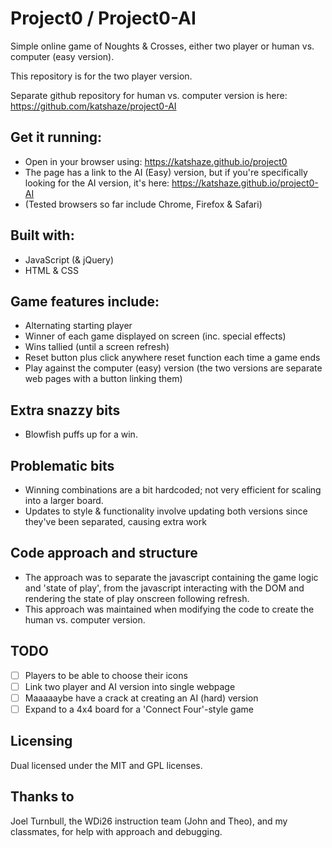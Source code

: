 # Project0 / Project0-AI
Simple online game of Noughts & Crosses, either two player or human vs. computer (easy version).

This repository is for the two player version.

Separate github repository for human vs. computer version is here: https://github.com/katshaze/project0-AI

## Get it running:
* Open in your browser using: https://katshaze.github.io/project0
* The page has a link to the AI (Easy) version, but if you're specifically looking for the AI version, it's here: https://katshaze.github.io/project0-AI
* (Tested browsers so far include Chrome, Firefox & Safari)

## Built with:
* JavaScript (& jQuery)
* HTML & CSS

## Game features include:
* Alternating starting player
* Winner of each game displayed on screen (inc. special effects)
* Wins tallied (until a screen refresh)
* Reset button plus click anywhere reset function each time a game ends
* Play against the computer (easy) version (the two versions are separate web pages with a button linking them)

## Extra snazzy bits
* Blowfish puffs up for a win.

## Problematic bits
* Winning combinations are a bit hardcoded; not very efficient for scaling into a larger board.
* Updates to style & functionality involve updating both versions since they've been separated, causing extra work

## Code approach and structure
* The approach was to separate the javascript containing the game logic and 'state of play', from the javascript interacting with the DOM and rendering the state of play onscreen following refresh.
* This approach was maintained when modifying the code to create the human vs. computer version.

## TODO
- [ ] Players to be able to choose their icons
- [ ] Link two player and AI version into single webpage
- [ ] Maaaaaybe have a crack at creating an AI (hard) version
- [ ] Expand to a 4x4 board for a 'Connect Four'-style game

## Licensing

Dual licensed under the MIT and GPL licenses.

## Thanks to

Joel Turnbull, the WDi26 instruction team (John and Theo), and my classmates, for help with approach and debugging.

